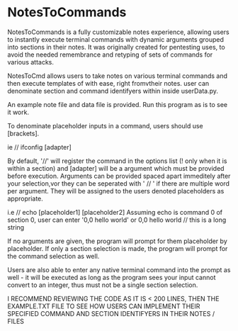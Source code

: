 # NotesToCommands
NotesToCommands is a fully customizable notes experience, allowing users to instantly execute terminal commands with dynamic arguments grouped into sections in their notes. It was originally created for pentesting uses, to avoid the needed remembrance and retyping of sets of commands for various attacks.

NotesToCmd allows users to take notes on various terminal commands and then execute templates of with ease, right fromvtheir notes. user can denominate section and command identifyers within inside userData.py.

An example note file and data file is provided. Run this program as is to see it work.

To denominate placeholder inputs in a command, users should use [brackets].

 ie // ifconfig [adapter]

 By default, '//' will register the command in the options list (! only when it is within a section) and [adapter] will be a argument which must be provided before execution. Arguments can be provided spaced apart immeditely after your selection,vor they can be seperated with ' // ' if there are multiple word per argument. They will be assigned to the users denoted placeholders as appropriate.

 i.e // echo [placeholder1] [placeholder2]
 Assuming echo is command 0 of section 0, user can enter '0,0 hello world' or 0,0 hello world // this is a long string

If no arguments are given, the program will prompt for them placeholder by placeholder. If only a section selection is made, the program will prompt for the command selection as well.
 
Users are also able to enter any native terminal command into the prompt as well - it will be executed as long as the program sees your input cannot convert to an integer, thus must not be a single section selection.

I RECOMMEND REVIEWING THE CODE AS IT IS < 200 LINES, THEN THE EXAMPLE.TXT FILE TO SEE HOW USERS CAN IMPLEMENT THEIR SPECIFIED COMMAND AND SECTION IDENTIFYERS IN THEIR NOTES / FILES


